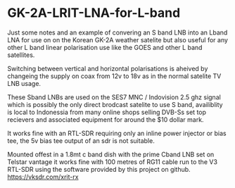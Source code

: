 # GK-2A-LRIT-LNA-for-L-band

Just some notes and an example of convering an S band LNB into an Lband LNA for use on on the Korean GK-2A weather satelite but also useful for any other 
L band linear polarisation use like the GOES and other L band satellites.

Switching between vertical and horizontal polarisations is aheived by changeing the supply on coax from 12v to 18v as in the normal satelite TV LNB usage.

These Sband LNBs are used on the SES7 MNC / Indovision 2.5 ghz signal which is possibly the only direct brodcast satelite to use S band, availiblity is local to Indonessia
from many online shops selling DVB-Ss set top recievers and associated equipment for around the $10 dollar mark.

It works fine with an RTL-SDR requiring only an inline power injector or bias tee, the 5v bias tee output of an sdr is not suitable.

Mounted offest in a 1.8mt c band dish with the prime Cband LNB set on Telstar vantage it works fine with 100 metres of RG11 cable run to the V3 RTL-SDR 
using the software provided by this project on github. https://vksdr.com/xrit-rx
